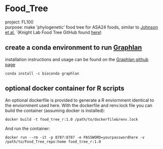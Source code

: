 # Food_Tree
project: FL100  
purpose: make 'phylogenetic' food tree for ASA24 foods, similar to [Johnson et al.](https://www.sciencedirect.com/science/article/abs/pii/S1931312819302501?via%3Dihub) `(Knight Lab Food Tree GitHub found [here](https://github.com/knights-lab/Food_Tree))    

## create a conda environment to run [Graphlan](https://www.ncbi.nlm.nih.gov/pmc/articles/PMC4476132/)   
installation instructions and usage can be found on the [Graphlan github page](https://github.com/biobakery/graphlan)

`conda install -c bioconda graphlan`

## optional docker container for R scripts
An optional dockerfile is provided to generate a R enviornment identical to the enviornment used here. With the dockerfile and renv.lock file you can build the container (assuming docker is installed):

`docker build -t food_tree_r:1.0 /path/to/dockerfile&renv.lock`

And run the container:

`docker run --rm -it -p 8787:8787 -e PASSWORD=yourpasswordhere -v /path/to/Food_Tree_repo:home food_tree_r:1.0`


